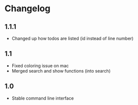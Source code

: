Changelog
=========

1.1.1
-----

 - Changed up how todos are listed (id instead of line number)

1.1
---

 - Fixed coloring issue on mac
 - Merged search and show functions (into search)

1.0
---

 - Stable command line interface
